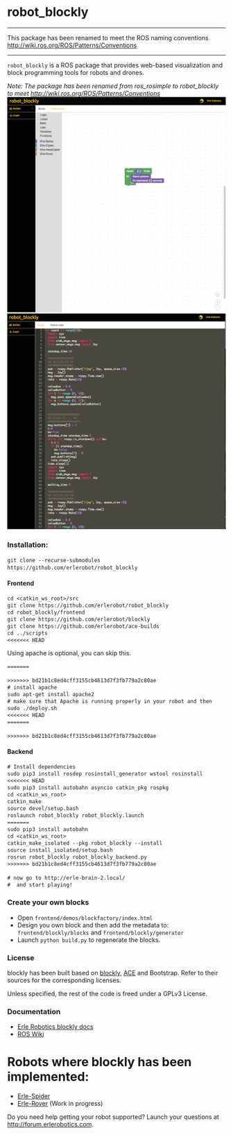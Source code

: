 # robot_blockly

------

This package has been renamed to meet the ROS naming conventions http://wiki.ros.org/ROS/Patterns/Conventions

------

`robot_blockly` is a ROS package that provides web-based visualization and block programming tools for robots and drones.

*Note: The package has been renamed from ros_rosimple to robot_blockly to meet http://wiki.ros.org/ROS/Patterns/Conventions*
![](img/ROSimple-peek.png)
![](img/ROSimple-code.png)

### Installation:
`git clone --recurse-submodules https://github.com/erlerobot/robot_blockly`

#### Frontend
```
cd <catkin_ws_root>/src
git clone https://github.com/erlerobot/robot_blockly
cd robot_blockly/frontend
git clone https://github.com/erlerobot/blockly
git clone https://github.com/erlerobot/ace-builds
cd ../scripts
<<<<<<< HEAD
```
Using apache is optional, you can skip this.
```
=======

>>>>>>> bd21b1c8ed4cff3155cb4613d7f3fb779a2c80ae
# install apache
sudo apt-get install apache2
# make sure that Apache is running properly in your robot and then
sudo ./deploy.sh
<<<<<<< HEAD
=======

>>>>>>> bd21b1c8ed4cff3155cb4613d7f3fb779a2c80ae
```

#### Backend
```
# Install dependencies
sudo pip3 install rosdep rosinstall_generator wstool rosinstall
<<<<<<< HEAD
sudo pip3 install autobahn asyncio catkin_pkg rospkg
cd <catkin_ws_root>
catkin_make
source devel/setup.bash
roslaunch robot_blockly robot_blockly.launch
=======
sudo pip3 install autobahn
cd <catkin_ws_root>
catkin_make_isolated --pkg robot_blockly --install
source install_isolated/setup.bash
rosrun robot_blockly robot_blockly_backend.py
>>>>>>> bd21b1c8ed4cff3155cb4613d7f3fb779a2c80ae

# now go to http://erle-brain-2.local/
#  and start playing!

```

### Create your own blocks
- Open `frontend/demos/blockfactory/index.html`
- Design you own block and then add the metadata to: `frontend/blockly/blocks` and `frontend/blockly/generator`
- Launch `python build.py` to regenerate the blocks.

### License
blockly has been built based on [blockly](http://github.com/erlerobot/blockly), [ACE](http://github.com/erlerobot/ace-builds) and Bootstrap. Refer to their sources for the corresponding licenses.

Unless specified, the rest of the code is freed under a GPLv3 License.

### Documentation
- [Erle Robotics blockly docs](http://erlerobotics.com/docs/ROS/Blockly/Intro.html)
- [ROS Wiki](http://wiki.ros.org/blockly)


# Robots where blockly has been implemented:
- [Erle-Spider](http://erlerobotics.com/blog/product/erle-spider-the-ubuntu-drone-with-legs/)
- [Erle-Rover](https://erlerobotics.com/blog/product/erle-rover/) (Work in progress)

Do you need help getting your robot supported? Launch your questions at http://forum.erlerobotics.com.
